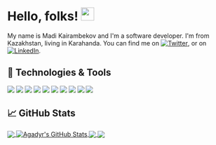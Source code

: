 <!-- More info, tips and tricks for making GitHub Profile README can be found in my article at https://towardsdatascience.com/build-a-stunning-readme-for-your-github-profile-9b80434fe5d7 -->


# Hello, folks! <img src="https://raw.githubusercontent.com/MartinHeinz/MartinHeinz/master/wave.gif" width="30px" height="30px" />

My name is Madi Kairambekov and I'm a software developer. I'm from Kazakhstan, living in Karahanda. You can find me on [![Twitter][1.2]][1], or on [![LinkedIn][3.2]][3].

## 🔧 Technologies & Tools
![](https://img.shields.io/badge/OS-Linux-informational?style=flat&logo=linux&logoColor=white&color=2bbc8a)
![](https://img.shields.io/badge/Code-Python-informational?style=flat&logo=python&logoColor=white&color=2bbc8a)
![](https://img.shields.io/badge/Code-JavaScript-informational?style=flat&logo=javascript&logoColor=white&color=2bbc8a)
![](https://img.shields.io/badge/Laravel-py?style=flat&label=frame&labelColor=gray&logo=laravel&logoColor=white&color=2bbc8a)
![](https://img.shields.io/badge/react-py?style=flat&label=DOM&labelColor=gray&logo=react&logoColor=white&color=2bbc8a)
![](https://img.shields.io/badge/php-py?style=flat&label=py&labelColor=gray&logo=php&logoColor=white&color=2bbc8a)
![](https://img.shields.io/badge/Tools-PostgreSQL-informational?style=flat&logo=postgresql&logoColor=white&color=2bbc8a)
![](https://img.shields.io/badge/Tools-Docker-informational?style=flat&logo=docker&logoColor=white&color=2bbc8a)
![](https://img.shields.io/badge/next-js?style=flat&logo=nextdotjs&logoColor=white&label=frame&labelColor=gray&color=2bbc8a)
![](https://img.shields.io/badge/redux-toolkit?style=flat&logo=redux&logoColor=white&label=redux&labelColor=gray&color=2bbc8a)




## &#x1f4c8; GitHub Stats

<a href="https://github.com/Agadyr/Agadyr">
  <img align="center" src="https://github-readme-stats.vercel.app/api/top-langs/?username=Agadyr&hide=java,html,tex&title_color=ffffff&text_color=c9cacc&icon_color=2bbc8a&bg_color=1d1f21&langs_count=3" />
</a>
<a href="https://github.com/Agadyr/Agadyr">
  <img align="center" src="https://github-readme-stats.vercel.app/api?username=Agadyr&show_icons=true&line_height=27&count_private=true&title_color=ffffff&text_color=c9cacc&icon_color=2bbc8a&bg_color=1d1f21" alt="Agadyr's GitHub Stats" />
</a>

<a href="https://github.com/Agadyr/headhunter-frontend">
  <img align="center" src="https://github-readme-stats.vercel.app/api/pin/?username=Agadyr&repo=headhunter-frontend&title_color=ffffff&text_color=c9cacc&icon_color=2bbc8a&bg_color=1d1f21" />
</a>


<a href="https://github.com/Agadyr/YoutubeApi">
  <img align="center" src="https://github-readme-stats.vercel.app/api/pin/?username=Agadyr&repo=YoutubeApi&title_color=ffffff&text_color=c9cacc&icon_color=2bbc8a&bg_color=1d1f21" />
</a>    

<!-- links to social media icons -->

<!-- icons with padding -->

[1.1]: http://i.imgur.com/tXSoThF.png (twitter icon with padding)
[2.1]: http://i.imgur.com/0o48UoR.png (github icon with padding)

<!-- icons without padding -->

[1.2]: http://i.imgur.com/wWzX9uB.png (twitter icon without padding)
[2.2]: http://i.imgur.com/9I6NRUm.png (github icon without padding)
[3.2]: https://raw.githubusercontent.com/MartinHeinz/MartinHeinz/master/linkedin-3-16.png (LinkedIn icon without padding)


<!-- links to your social media accounts -->

[1]: https://twitter.com/kairambekov
[2]: https://github.com/Agadyr
[3]: https://www.linkedin.com/in/madi-kairambekov-591754299/


<!-- Resources -->
<!-- Icons: https://simpleicons.org/ -->
<!-- GitHub Stats: https://github.com/anuraghazra/github-readme-stats -->
<!-- Emojis: https://emojipedia.org/emoji/ -->
<!-- HTML Emojis: https://www.fileformat.info/index.htm -->
<!-- Shields: https://shields.io/ -->
<!-- Awesome GitHub Profile README: https://github.com/abhisheknaiidu/awesome-github-profile-readme -->
